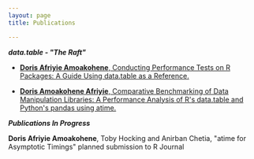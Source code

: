 ```yaml
---
layout: page
title: Publications

---
```

***data.table - "The Raft"***

- [**Doris Afriyie Amoakohene**, Conducting Performance Tests on R Packages: A Guide Using data.table as a Reference.](https://github.com/rdatatable-community/The-Raft/tree/main/posts/2024-09-01-Performance-Doris_Amoakohene)

- [**Doris Amoakohene Afriyie**, Comparative Benchmarking of Data Manipulation Libraries: A Performance Analysis of R's data.table and Python's pandas using atime.](https://github.com/rdatatable-community/The-Raft/tree/main/posts/2024-09-01-Performance%20Comparison%3A%20Data.table%20in%20R%20and%20Pandas%20in%20Python-Doris%20Amoakohene)


***Publications In Progress***

**Doris Afriyie Amoakohene**, Toby Hocking and Anirban Chetia, "atime for Asymptotic Timings" planned submission to R Journal



